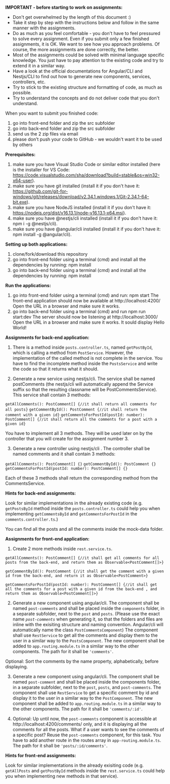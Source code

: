 **IMPORTANT - before starting to work on assignments:**

- Don't get overwhelmed by the length of this document :)  
- Take it step by step with the instructions below and follow in the same manner with the assignments.  
- Do as much as you feel comfortable - you don't have to feel pressured to solve every assignment. Even if you submit only a few finished assignments, it is OK. We want to see how you approach problems. Of course, the more assignments are done correctly, the better.  
- Most of the assignments could be solved with minimal language specific knowledge. You just have to pay attention to the existing code and try to extend it in a similar way.  
- Have a look at the official documentations for Angular/CLI and Nestjs/CLI to find out how to generate new components, services, controllers, etc.  
- Try to stick to the existing structure and formatting of code, as much as possible.  
- Try to understand the concepts and do not deliver code that you don't understand. 

When you want to submit you finished code:
1. go into front-end folder and zip the src subfolder
2. go into back-end folder and zip the src subfolder 
3. send us the 2 zip files via email
4. please don't push your code to GitHub - we wouldn't want it to be used by others

**Prerequisites:**

1. make sure you have Visual Studio Code or similar editor installed (here is the installer for VS Code: https://code.visualstudio.com/sha/download?build=stable&os=win32-x64-user).
2. make sure you have git installed (install it if you don't have it: https://github.com/git-for-windows/git/releases/download/v2.34.1.windows.1/Git-2.34.1-64-bit.exe).
3. make sure you have NodeJS installed (install it if you don't have it: https://nodejs.org/dist/v16.13.1/node-v16.13.1-x64.msi).
4. make sure you have @nestjs/cli installed (install it if you don't have it: npm i -g @nestjs/cli).
5. make sure you have @angular/cli installed (install it if you don't have it: npm install -g @angular/cli).

**Setting up both applications:**

1. clone/fork/download this repository
2. go into front-end folder using a terminal (cmd) and install all the dependencies by running: npm install
3. go into back-end folder using a terminal (cmd) and install all the dependencies by running: npm install

**Run the applications:**

1. go into front-end folder using a terminal (cmd) and run: npm start
The front-end application should now be available at http://localhost:4200/
Open the URL in a browser and make sure it works.
2. go into back-end folder using a terminal (cmd) and run npm run start:dev
The server should now be listening at http://localhost:3000/
Open the URL in a browser and make sure it works. It sould display Hello World!

**Assignments for back-end application:**

1. There is a method inside `posts.controller.ts`, named `getPostById`, which is calling a method from `PostService`. However, the implementation of the called method is not complete in the service. You have to find the incomplete method inside the `PostsService` and write the code so that it returns what it should.

2. Generate a new service using nestjs/cli. The service shall be named postComments (the nestjs/cli will automatically append the Service suffix so that the resulting classname will be PostCommentsService). This service shall contain 3 methods: 

`getAllComments(): PostComment[] {//it shall return all comments for all posts}`
`getCommentById(): PostComment {//it shall return the comment with a given id}`
`getCommentsForPostId(postId: number): PostComment[] {//it shall return all the comments for a post with a given id}`

You have to implement all 3 methods. They will be used later on by the controller that you will create for the assignment number 3.

3. Generate a new controller using nestjs/cli . The controller shall be named comments and it shall contain 3 methods:

`getAllComments(): PostComment[] {}`
`getCommentById(): PostComment {}`
`getCommentsForPostId(postId: number): PostComment[] {}`

Each of these 3 methods shall return the corresponding method from the CommentsService. 

**Hints for back-end assignments:** 

Look for similar implementations in the already existing code (e.g. `getPostsById` method inside the `posts.controller.ts` could help you when implementing `getCommentsById` and `getCommentsForPostId` in the `comments.controller.ts`.)

You can find all the posts and all the comments inside the mock-data folder.

**Assignments for front-end application:**

1. Create 2 more methods inside `rest.service.ts`.

`getAllComments(): PostComment[] {//it shall get all comments for all posts from the back-end, and return them as Observable<PostComment[]>}`

`getCommentById(): PostComment {//it shall get the comment with a given id from the back-end, and return it as Observable<PostComment>}`

`getCommentsForPostId(postId: number): PostComment[] {//it shall get all the comments for a post with a given id from the back-end , and return them as Observable<PostComment[]>}`

2. Generate a new component using angular/cli. The component shall be named `post-comments` and shall be placed inside the `components` folder, in a separate subfolder, next to the `post` and `posts`.
(Please use the exact name *`post-comments`* when generating it, so that the folders and files are inline with the exisiting structure and naming convention. Angular/cli will automatically name the class `PostCommentsComponent`)
The component shall use `RestService` to get all the comments and display them to the user in a similar way to the `PostsComponent`. The new component shall be added to `app.routing.module.ts` in a similar way to the other components. The path for it shall be `'comments'`.

Optional: Sort the comments by the name property, alphabetically, before displaying.

3. Generate a new component using angular/cli. The component shall be named `post-comment` and shall be placed inside the components folder, in a separate subfolder, next to the `post`, `posts`, and `post-comments`.
The component shall use `RestService` to get a specific comment by id and display it to the user in a similar way to the `PostComponent`. The new component shall be added to `app.routing.module.ts` in a similar way to the other components. The path for it shall be `'comments/:id'`.

4. Optional: Up until now, the `post-comments` component is accessible at http://localhost:4200/comments/ only, and it is displaying all the comments for all the posts. What if a user wants to see the comments of a specific post?
Reuse the `post-comments` component, for this task. You have to add another route in the routes array in `app-routing.module.ts`. The path for it shall be `'posts/:id/comments'`.

**Hints for front-end assignments:**

Look for similar implementations in the already exisiting code (e.g. `getAllPosts` and `getPostById` methods inside the `rest.service.ts` could help you when implementing new methods in that service).
